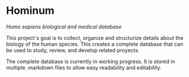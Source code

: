# Hominum
*Homo sapiens biological and medical database*


This project´s goal is to collect, organize and structurize details about the biology of the human species. This creates a complete database that can be used to study, review, and develop related proyects.

The complete database is currently in working progress. It is stored in multiple .markdown files to allow easy readability and editability.
